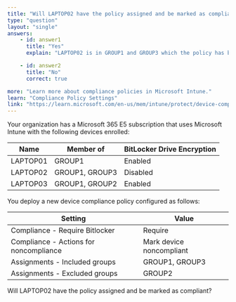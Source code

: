 ```yaml
---
title: "Will LAPTOP02 have the policy assigned and be marked as compliant?"
type: "question"
layout: "single"
answers:
    - id: answer1
      title: "Yes"
      explain: "LAPTOP02 is in GROUP1 and GROUP3 which the policy has been assigned to, but has BitLocker disabled. So the policy is assigned but the device is noncompliant."

    - id: answer2
      title: "No" 
      correct: true

more: "Learn more about compliance policies in Microsoft Intune."
learn: "Compliance Policy Settings"
link: "https://learn.microsoft.com/en-us/mem/intune/protect/device-compliance-get-started"
---
```

Your organization has a Microsoft 365 E5 subscription that uses Microsoft Intune with the following devices enrolled:

| Name     | Member of        | BitLocker Drive Encryption |
|----------|------------------|----------------------------|
| LAPTOP01 | GROUP1          | Enabled                    |
| LAPTOP02 | GROUP1, GROUP3 | Disabled                   |
| LAPTOP03 | GROUP1, GROUP2 | Enabled                    |

You deploy a new device compliance policy configured as follows:

| Setting                                | Value                     |
|----------------------------------------|---------------------------|
| Compliance - Require Bitlocker         | Require                   |
| Compliance - Actions for noncompliance | Mark device noncompliant  |
| Assignments - Included groups          | GROUP1, GROUP3           |
| Assignments - Excluded groups          | GROUP2                   |

Will LAPTOP02 have the policy assigned and be marked as compliant?
